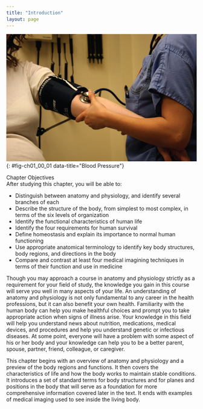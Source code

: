 ```yaml
---
title: "Introduction"
layout: page
---
```



<?cnx.eoc class="summary" title="Chapter Review"?>

<?cnx.eoc class="interactive-exercise" title="Interactive Link Questions"?>

<?cnx.eoc class="multiple-choice" title="Review Questions"?>

<?cnx.eoc class="free-response" title="Critical Thinking Questions"?>

<?cnx.eoc class="references" title="References"?>

 ![This photo shows a nurse taking a woman&#x2019;s blood pressure with a blood pressure cuff. The nurse is pumping the cuff with her right hand and holding a stethoscope on the patient&#x2019;s arm with her left hand.](../resources/100_Blood_Pressure.jpg "A proficiency in anatomy and physiology is fundamental to any career in the health professions. (credit: Bryan Mason/flickr)"){: #fig-ch01_00_01 data-title="Blood Pressure"}

<div data-type="note" id="eip-646" class="chapter-objectives" markdown="1">
<div data-type="title">
Chapter Objectives
</div>
After studying this chapter, you will be able to:

* Distinguish between anatomy and physiology, and identify several branches of each
* Describe the structure of the body, from simplest to most complex, in terms of the six levels of organization
* Identify the functional characteristics of human life
* Identify the four requirements for human survival
* Define homeostasis and explain its importance to normal human functioning
* Use appropriate anatomical terminology to identify key body structures, body regions, and directions in the body
* Compare and contrast at least four medical imagining techniques in terms of their function and use in medicine

</div>

Though you may approach a course in anatomy and physiology strictly as a requirement for your field of study, the knowledge you gain in this course will serve you well in many aspects of your life. An understanding of anatomy and physiology is not only fundamental to any career in the health professions, but it can also benefit your own health. Familiarity with the human body can help you make healthful choices and prompt you to take appropriate action when signs of illness arise. Your knowledge in this field will help you understand news about nutrition, medications, medical devices, and procedures and help you understand genetic or infectious diseases. At some point, everyone will have a problem with some aspect of his or her body and your knowledge can help you to be a better parent, spouse, partner, friend, colleague, or caregiver.

This chapter begins with an overview of anatomy and physiology and a preview of the body regions and functions. It then covers the characteristics of life and how the body works to maintain stable conditions. It introduces a set of standard terms for body structures and for planes and positions in the body that will serve as a foundation for more comprehensive information covered later in the text. It ends with examples of medical imaging used to see inside the living body.

